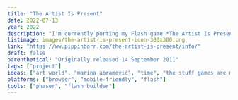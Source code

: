 ```yaml
---
title: "The Artist Is Present"
date: 2022-07-13
year: 2022
description: "I'm currently porting my Flash game *The Artist Is Present* from ActionScript 3.0 with Flixel over to JavaScript with Phaser 3. In the end it will be exactly the same, with the important difference that it will actually work in modern browsers."
listimage: images/the-artist-is-present-icon-300x300.png
link: "https://ww.pippinbarr.com/the-artist-is-present/info/"
draft: false
parenthetical: "Originally released 14 September 2011"
tags: ["project"]
ideas: ["art world", "marina abramović", "time", "the stuff games are made of"]
platforms: ["browser", "mobile-friendly", "flash"]
tools: ["phaser", "flash builder"]
---
```

